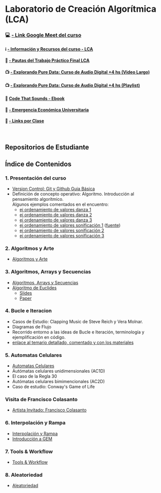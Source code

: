 # Laboratorio de Creación Algorítmica (LCA)



### :computer: [- Link Google Meet del curso](https://meet.google.com/rdu-bfew-quf)

#### :information_source: [- Información y Recursos del curso - LCA](./Recursos/info_curso.md)

#### :toolbox: [- Pautas del Trabajo Práctico Final LCA](./Recursos/UNTREF-LCA-Pautas_TP_Final.md)

#### :tv: [- Explorando Pure Data: Curso de Audio Digital +4 hs (Video Largo)](https://youtu.be/hh4IlUmLqA8)

#### :tv: [- Explorando Pure Data: Curso de Audio Digital +4 hs (Playlist)](https://www.youtube.com/playlist?list=PLjB0cck_8awyAaJYIA0JB-vsMnxAbxBHV)

#### :green_book: [Code That Sounds - Ebook](https://ezequielabregu.github.io/code-that-sounds/)

#### :school: [- Emergencia Económica Universitaria](./Recursos/Emergencia%20Económica%20Universitaria/README.md)

#### :link: [- Links por Clase](/Recursos/links_clases.md)

&nbsp;

## Repositorios de Estudiante


## Índice de Contenidos

### 1. Presentación del curso

- [Version Control: Git y Github Guia Básica](./Clases/01_Presentacion_del_curso/git/Git_guia_basica.md)
- Definición de concepto operativo: Algoritmo. Introducción al pensamiento algorítmico. <br>
  Algunos ejemplos comentados en el encuentro:
  - [ej ordenamiento de valores danza 1](https://youtu.be/EdIKIf9mHk0)
  - [ej ordenamiento de valores danza 2](https://youtu.be/3San3uKKHgg)  
  - [ej ordenamiento de valores danza 3](https://youtu.be/yn0EgXHb5jc)
  - [ej ordenamiento de valores sonificación 1](https://youtu.be/kPRA0W1kECg) ([fuente](https://panthema.net/2013/sound-of-sorting/))
  - [ej ordenamiento de valores sonificación 2](https://youtu.be/GIvjJwzrHBU)
  - [ej ordenamiento de valores sonificación 3](https://youtu.be/QmOtL6pPcI0)

### 2. Algoritmos y Arte

- [Algoritmos y Arte](./Clases/02_Algoritmos_y_Arte/README.md)

### 3. Algoritmos, Arrays y Secuencias

- [Algoritmos, Arrays y Secuencias](./Clases/03_Algoritmos_arrays_secuencias/arrays_and_sequencers.md)
- [Algoritmo de Euclides](./Clases/03_Algoritmos_arrays_secuencias/Algoritmo_de_euclides.md)
  - [Slides](./Clases/03_Algoritmos_arrays_secuencias/Algoritmo_de_Euclides_y_Ritmo.pdf)
  - [Paper](https://cgm.cs.mcgill.ca/~godfried/publications/banff.pdf)
 
### 4. Bucle e Iteracion

 - Casos de Estudio: Clapping Music de Steve Reich y Vera Molnar. 
 - Diagramas de Flujo
 - Recorrido entorno a las ideas de Bucle e Iteración, terminología y ejemplificación en código.
 - [enlace al temario detallado, comentado y con los materiales](./Clases/04_Bucles_e_Iteraciones/README.md)

### 5. Automatas Celulares

- [Automatas Celulares](./Clases/05_Automatas_celulares/Automatas_celulares.md)
- Autómatas celulares unidimensionales (AC1D)
- El caso de la Regla 30
- Autómatas celulares bimimencionales (AC2D)
- Caso de estudio: Conway's Game of Life

### Visita de Francisco Colasanto
- [Artista Invitado: Francisco Colasanto](./Recursos/Visita-FranciscoColasanto.md)

### 6. Interpolación y Rampa

- [Interpolación y Rampa](./Clases/06_Interpolacion_y_Rampa/README.md)
- [Introducción a GEM](./Clases/06_Interpolacion_y_Rampa/README.md#gem)

### 7. Tools & Workflow

- [Tools & Workflow](./Clases/07_Tools_&_Workflow/Tools_&_Workflow.md)
  
### 8. Aleatoriedad

- [Aleatoriedad](./Clases/08_Aleatoriedad/README.md)
